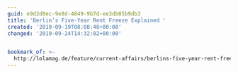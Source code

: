 ```yaml
---
guid: e9d2d8ec-9e8d-4849-9b7d-ee3db05b9db3
title: 'Berlin’s Five-Year Rent Freeze Explained '
created: '2019-09-19T08:08:48+00:00'
changed: '2019-09-24T14:32:02+00:00'


bookmark_of: >-
  http://lolamag.de/feature/current-affairs/berlins-five-year-rent-freeze-explained/
---
```


